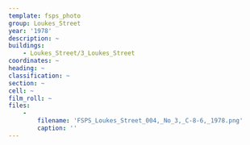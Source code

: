 ```yaml
---
template: fsps_photo
group: Loukes_Street
year: '1978'
description: ~
buildings:
    - Loukes_Street/3_Loukes_Street
coordinates: ~
heading: ~
classification: ~
section: ~
cell: ~
film_roll: ~
files:
    -
        filename: 'FSPS_Loukes_Street_004,_No_3,_C-8-6,_1978.png'
        caption: ''
---
```

